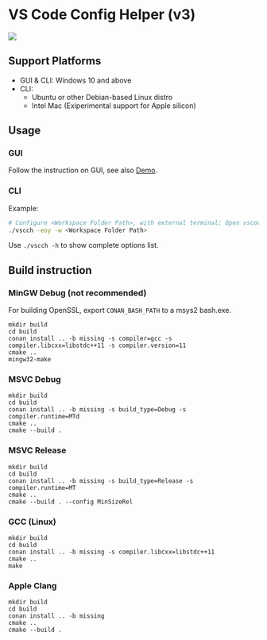 # VS Code Config Helper (v3)

[![](https://img.shields.io/github/workflow/status/Guyutongxue/VSCodeConfigHelper3/CMake)](https://github.com/Guyutongxue/VSCodeConfigHelper3/actions/workflows/cmake.yml)

## Support Platforms

- GUI & CLI: Windows 10 and above
- CLI:
    - Ubuntu or other Debian-based Linux distro
    - Intel Mac (Exiperimental support for Apple silicon)

## Usage

### GUI

Follow the instruction on GUI, see also [Demo](https://b23.tv/av292212272).

### CLI

Example:

```sh
# Configure <Workspace Folder Path>, with external terminal; Open vscode after config.
./vscch -eoy -w <Workspace Folder Path>
```

Use `./vscch -h` to show complete options list.

## Build instruction

### MinGW Debug (not recommended)
For building OpenSSL, export `CONAN_BASH_PATH` to a msys2 bash.exe.

```
mkdir build
cd build
conan install .. -b missing -s compiler=gcc -s compiler.libcxx=libstdc++11 -s compiler.version=11
cmake ..
mingw32-make
```

### MSVC Debug

```
mkdir build
cd build
conan install .. -b missing -s build_type=Debug -s compiler.runtime=MTd
cmake ..
cmake --build .
```

### MSVC Release

```
mkdir build
cd build
conan install .. -b missing -s build_type=Release -s compiler.runtime=MT
cmake ..
cmake --build . --config MinSizeRel
```
### GCC (Linux)

```
mkdir build
cd build
conan install .. -b missing -s compiler.libcxx=libstdc++11
cmake ..
make
```

### Apple Clang

```
mkdir build
cd build
conan install .. -b missing
cmake ..
cmake --build .
```